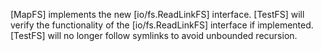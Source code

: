 [MapFS] implements the new [io/fs.ReadLinkFS] interface.
[TestFS] will verify the functionality of the [io/fs.ReadLinkFS] interface if implemented.
[TestFS] will no longer follow symlinks to avoid unbounded recursion.

